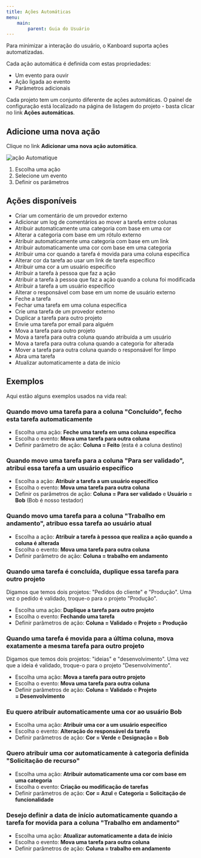 ```yaml
---
title: Ações Automáticas
menu:
    main:
        parent: Guia do Usuário
---
```


Para minimizar a interação do usuário, o Kanboard suporta ações
automatizadas.

Cada ação automática é definida com estas propriedades:

-   Um evento para ouvir
-   Ação ligada ao evento
-   Parâmetros adicionais

Cada projeto tem um conjunto diferente de ações automáticas. O painel de
configuração está localizado na página de listagem do projeto - basta
clicar no link **Ações automáticas**.

Adicione uma nova ação
----------------------

Clique no link **Adicionar uma nova ação automática**.

![ação Automatique](/images/v1/automatic-action-creation.png)

1.  Escolha uma ação
2.  Selecione um evento
3.  Definir os parâmetros

Ações disponíveis
-----------------

-   Criar um comentário de um provedor externo
-   Adicionar um log de comentários ao mover a tarefa entre colunas
-   Atribuir automaticamente uma categoria com base em uma cor
-   Alterar a categoria com base em um rótulo externo
-   Atribuir automaticamente uma categoria com base em um link
-   Atribuir automaticamente uma cor com base em uma categoria
-   Atribuir uma cor quando a tarefa é movida para uma coluna específica
-   Alterar cor da tarefa ao usar um link de tarefa específico
-   Atribuir uma cor a um usuário específico
-   Atribuir a tarefa à pessoa que faz a ação
-   Atribuir a tarefa à pessoa que faz a ação quando a coluna foi
    modificada
-   Atribuir a tarefa a um usuário específico
-   Alterar o responsável com base em um nome de usuário externo
-   Feche a tarefa
-   Fechar uma tarefa em uma coluna específica
-   Crie uma tarefa de um provedor externo
-   Duplicar a tarefa para outro projeto
-   Envie uma tarefa por email para alguém
-   Mova a tarefa para outro projeto
-   Mova a tarefa para outra coluna quando atribuída a um usuário
-   Mova a tarefa para outra coluna quando a categoria for alterada
-   Mover a tarefa para outra coluna quando o responsável for limpo
-   Abra uma tarefa
-   Atualizar automaticamente a data de início

Exemplos
--------

Aqui estão alguns exemplos usados ​​na vida real:

### Quando movo uma tarefa para a coluna "Concluído", fecho esta tarefa automaticamente

-   Escolha uma ação: **Feche uma tarefa em uma coluna específica**
-   Escolha o evento: **Mova uma tarefa para outra coluna**
-   Definir parâmetro de ação: **Coluna = Feito** (esta é a coluna
    destino)

### Quando movo uma tarefa para a coluna "Para ser validado", atribui essa tarefa a um usuário específico

-   Escolha a ação: **Atribuir a tarefa a um usuário específico**
-   Escolha o evento: **Mova uma tarefa para outra coluna**
-   Definir os parâmetros de ação: **Coluna = Para ser validado** e
    **Usuário = Bob** (Bob é nosso testador)

### Quando movo uma tarefa para a coluna "Trabalho em andamento", atribuo essa tarefa ao usuário atual

-   Escolha a ação: **Atribuir a tarefa à pessoa que realiza a ação
    quando a coluna é alterada**
-   Escolha o evento: **Mova uma tarefa para outra coluna**
-   Definir parâmetro de ação: **Coluna = trabalho em andamento**

### Quando uma tarefa é concluída, duplique essa tarefa para outro projeto

Digamos que temos dois projetos: "Pedidos do cliente" e "Produção".
Uma vez o pedido é validado, troque-o para o projeto "Produção".

-   Escolha uma ação: **Duplique a tarefa para outro projeto**
-   Escolha o evento: **Fechando uma tarefa**
-   Definir parâmetros de ação: **Coluna = Validado** e **Projeto =
    Produção**

### Quando uma tarefa é movida para a última coluna, mova exatamente a mesma tarefa para outro projeto

Digamos que temos dois projetos: "ideias" e "desenvolvimento". Uma
vez que a ideia é validado, troque-o para o projeto "Desenvolvimento".

-   Escolha uma ação: **Mova a tarefa para outro projeto**
-   Escolha o evento: **Mova uma tarefa para outra coluna**
-   Definir parâmetros de ação: **Coluna = Validado** e **Projeto
    = Desenvolvimento**

### Eu quero atribuir automaticamente uma cor ao usuário Bob

-   Escolha uma ação: **Atribuir uma cor a um usuário específico**
-   Escolha o evento: **Alteração do responsável da tarefa**
-   Definir parâmetros de ação: **Cor = Verde** e **Designação = Bob**

### Quero atribuir uma cor automaticamente à categoria definida "Solicitação de recurso"

-   Escolha uma ação: **Atribuir automaticamente uma cor com base em uma
    categoria**
-   Escolha o evento: **Criação ou modificação de tarefas**
-   Definir parâmetros de ação: **Cor = Azul** e **Categoria =
    Solicitação de funcionalidade**

### Desejo definir a data de início automaticamente quando a tarefa for movida para a coluna "Trabalho em andamento"

-   Escolha uma ação: **Atualizar automaticamente a data de início**
-   Escolha o evento: **Mova uma tarefa para outra coluna**
-   Definir parâmetros de ação: **Coluna = trabalho em andamento**
